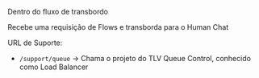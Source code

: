 
Dentro do fluxo de transbordo

Recebe uma requisição de Flows e transborda para o Human Chat


URL de Suporte:

- `/support/queue` -> Chama o projeto do TLV Queue Control, conhecido como Load Balancer